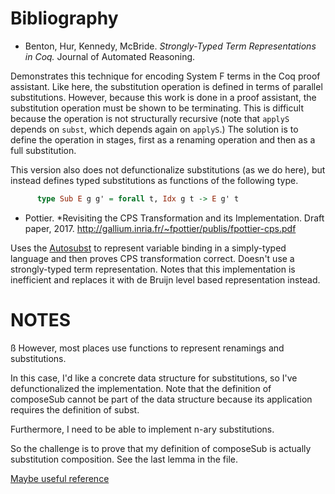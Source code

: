 # Bibliography

- Benton, Hur, Kennedy, McBride. *Strongly-Typed Term Representations in Coq.* Journal of Automated Reasoning.

Demonstrates this technique for encoding System F terms in the Coq proof assistant. Like here, the substitution operation is defined in terms of parallel substitutions. However, because this work is done in a proof assistant, the substitution operation must be shown to be terminating. This is difficult because the operation is not structurally recursive (note that `applyS` depends on `subst`, which depends again on `applyS`.) The solution is to define the operation in stages, first as a renaming operation and then as a full substitution.

This version also does not defunctionalize substitutions (as we do here), but instead defines typed substitutions as functions of the following type.

```haskell
      type Sub E g g' = forall t, Idx g t -> E g' t
```

- Pottier. *Revisiting the CPS Transformation and its Implementation. Draft paper, 2017. 
  http://gallium.inria.fr/~fpottier/publis/fpottier-cps.pdf

Uses the [Autosubst](https://www.ps.uni-saarland.de/Publications/documents/SchaeferEtAl_2015_Autosubst_-Reasoning.pdf) to represent variable binding in a simply-typed language and then proves CPS transformation correct. Doesn't use a strongly-typed term representation. Notes that this implementation is inefficient and replaces it with de Bruijn level based representation instead.

# NOTES
ß
However, most places use functions to represent renamings and substitutions.

In this case, I'd like a concrete data structure for substitutions, so I've
defunctionalized the implementation. Note that the definition of composeSub
cannot be part of the data structure because its application requires the 
definition of subst.

Furthermore, I need to be able to implement n-ary substitutions. 

So the challenge is to prove that my definition of composeSub is actually 
substitution composition. See the last lemma in the file.

[Maybe useful reference](https://dl.acm.org/citation.cfm?id=2693163)